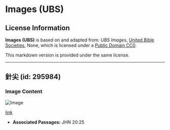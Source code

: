 # Images (UBS)

## License Information

**Images (UBS)** is based on and adapted from: _UBS Images_, [United Bible Societies](https://unitedbiblesocieties.org/), None, which is licensed under a [Public Domain CC0](https://creativecommons.org/public-domain/cc0/).

This markdown version is provided under the same license.



--------------------------------

## 針尖 (id: 295984)

### Image Content

![Image](https://cdn.aquifer.bible/aquifer-content/resources/Media/WEB-0371_spike.jpg)

[link](https://cdn.aquifer.bible/aquifer-content/resources/Media/WEB-0371_spike.jpg)

* **Associated Passages:** JHN 20:25

